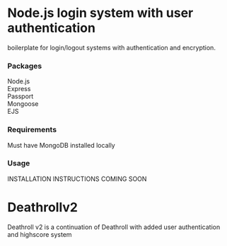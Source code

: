 # Node.js login system with user authentication

boilerplate for login/logout systems with authentication and encryption.

### Packages
Node.js<br/>
Express<br/>
Passport<br/>
Mongoose<br/>
EJS

### Requirements
Must have MongoDB installed locally

### Usage
INSTALLATION INSTRUCTIONS COMING SOON


# Deathrollv2

Deathroll v2 is a continuation of Deathroll with added user authentication and highscore system
